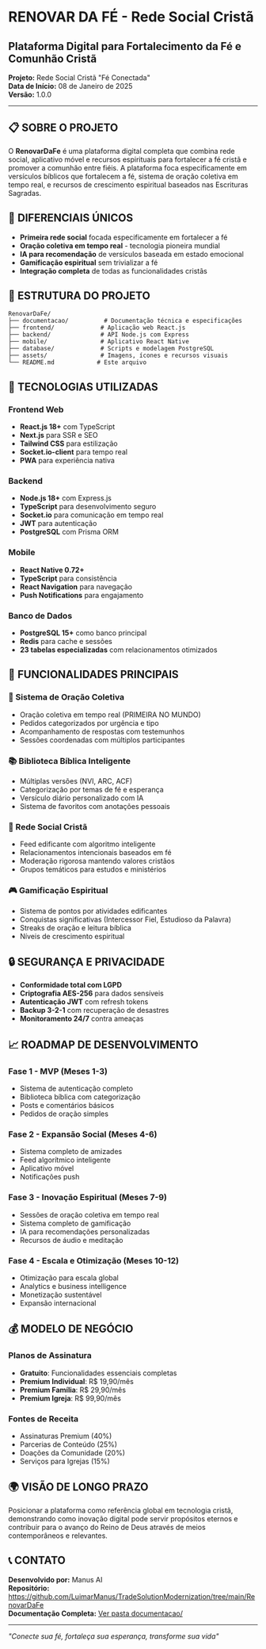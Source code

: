 # RENOVAR DA FÉ - Rede Social Cristã
## Plataforma Digital para Fortalecimento da Fé e Comunhão Cristã

**Projeto:** Rede Social Cristã "Fé Conectada"  
**Data de Início:** 08 de Janeiro de 2025  
**Versão:** 1.0.0  

---

## 📋 SOBRE O PROJETO

O **RenovarDaFe** é uma plataforma digital completa que combina rede social, aplicativo móvel e recursos espirituais para fortalecer a fé cristã e promover a comunhão entre fiéis. A plataforma foca especificamente em versículos bíblicos que fortalecem a fé, sistema de oração coletiva em tempo real, e recursos de crescimento espiritual baseados nas Escrituras Sagradas.

## 🎯 DIFERENCIAIS ÚNICOS

- **Primeira rede social** focada especificamente em fortalecer a fé
- **Oração coletiva em tempo real** - tecnologia pioneira mundial
- **IA para recomendação** de versículos baseada em estado emocional
- **Gamificação espiritual** sem trivializar a fé
- **Integração completa** de todas as funcionalidades cristãs

## 📁 ESTRUTURA DO PROJETO

```
RenovarDaFe/
├── documentacao/          # Documentação técnica e especificações
├── frontend/             # Aplicação web React.js
├── backend/              # API Node.js com Express
├── mobile/               # Aplicativo React Native
├── database/             # Scripts e modelagem PostgreSQL
├── assets/               # Imagens, ícones e recursos visuais
└── README.md            # Este arquivo
```

## 🚀 TECNOLOGIAS UTILIZADAS

### Frontend Web
- **React.js 18+** com TypeScript
- **Next.js** para SSR e SEO
- **Tailwind CSS** para estilização
- **Socket.io-client** para tempo real
- **PWA** para experiência nativa

### Backend
- **Node.js 18+** com Express.js
- **TypeScript** para desenvolvimento seguro
- **Socket.io** para comunicação em tempo real
- **JWT** para autenticação
- **PostgreSQL** com Prisma ORM

### Mobile
- **React Native 0.72+**
- **TypeScript** para consistência
- **React Navigation** para navegação
- **Push Notifications** para engajamento

### Banco de Dados
- **PostgreSQL 15+** como banco principal
- **Redis** para cache e sessões
- **23 tabelas especializadas** com relacionamentos otimizados

## 📖 FUNCIONALIDADES PRINCIPAIS

### 🙏 Sistema de Oração Coletiva
- Oração coletiva em tempo real (PRIMEIRA NO MUNDO)
- Pedidos categorizados por urgência e tipo
- Acompanhamento de respostas com testemunhos
- Sessões coordenadas com múltiplos participantes

### 📚 Biblioteca Bíblica Inteligente
- Múltiplas versões (NVI, ARC, ACF)
- Categorização por temas de fé e esperança
- Versículo diário personalizado com IA
- Sistema de favoritos com anotações pessoais

### 👥 Rede Social Cristã
- Feed edificante com algoritmo inteligente
- Relacionamentos intencionais baseados em fé
- Moderação rigorosa mantendo valores cristãos
- Grupos temáticos para estudos e ministérios

### 🎮 Gamificação Espiritual
- Sistema de pontos por atividades edificantes
- Conquistas significativas (Intercessor Fiel, Estudioso da Palavra)
- Streaks de oração e leitura bíblica
- Níveis de crescimento espiritual

## 🔒 SEGURANÇA E PRIVACIDADE

- **Conformidade total com LGPD**
- **Criptografia AES-256** para dados sensíveis
- **Autenticação JWT** com refresh tokens
- **Backup 3-2-1** com recuperação de desastres
- **Monitoramento 24/7** contra ameaças

## 📈 ROADMAP DE DESENVOLVIMENTO

### Fase 1 - MVP (Meses 1-3)
- Sistema de autenticação completo
- Biblioteca bíblica com categorização
- Posts e comentários básicos
- Pedidos de oração simples

### Fase 2 - Expansão Social (Meses 4-6)
- Sistema completo de amizades
- Feed algorítmico inteligente
- Aplicativo móvel
- Notificações push

### Fase 3 - Inovação Espiritual (Meses 7-9)
- Sessões de oração coletiva em tempo real
- Sistema completo de gamificação
- IA para recomendações personalizadas
- Recursos de áudio e meditação

### Fase 4 - Escala e Otimização (Meses 10-12)
- Otimização para escala global
- Analytics e business intelligence
- Monetização sustentável
- Expansão internacional

## 💰 MODELO DE NEGÓCIO

### Planos de Assinatura
- **Gratuito**: Funcionalidades essenciais completas
- **Premium Individual**: R$ 19,90/mês
- **Premium Família**: R$ 29,90/mês
- **Premium Igreja**: R$ 99,90/mês

### Fontes de Receita
- Assinaturas Premium (40%)
- Parcerias de Conteúdo (25%)
- Doações da Comunidade (20%)
- Serviços para Igrejas (15%)

## 🌍 VISÃO DE LONGO PRAZO

Posicionar a plataforma como referência global em tecnologia cristã, demonstrando como inovação digital pode servir propósitos eternos e contribuir para o avanço do Reino de Deus através de meios contemporâneos e relevantes.

## 📞 CONTATO

**Desenvolvido por:** Manus AI  
**Repositório:** https://github.com/LuimarManus/TradeSolutionModernization/tree/main/RenovarDaFe  
**Documentação Completa:** [Ver pasta documentacao/](./documentacao/)

---

*"Conecte sua fé, fortaleça sua esperança, transforme sua vida"*

